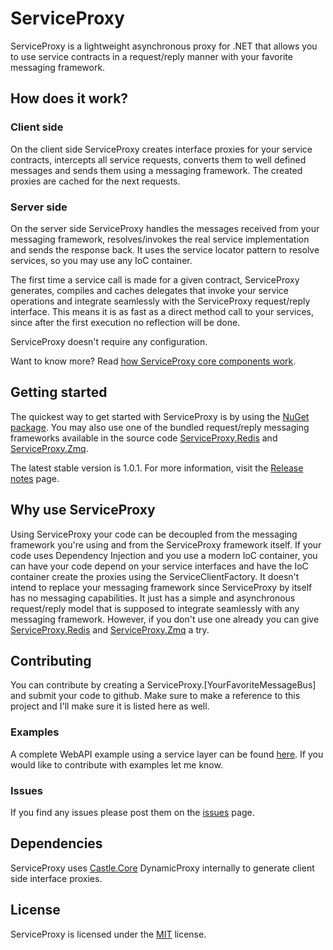 ServiceProxy
============

ServiceProxy is a lightweight asynchronous proxy for .NET that allows you to use service contracts in a request/reply manner with your favorite messaging framework.

## How does it work?

### Client side

On the client side ServiceProxy creates interface proxies for your service contracts, intercepts all service requests, converts them to well defined messages and sends them using a messaging framework. The created proxies are cached for the next requests.

### Server side

On the server side ServiceProxy handles the messages received from your messaging framework, resolves/invokes the real service implementation and sends the response back. It uses the service locator pattern to resolve services, so you may use any IoC container.

The first time a service call is made for a given contract, ServiceProxy generates, compiles and caches delegates that invoke your service operations and integrate seamlessly with the ServiceProxy request/reply interface. This means it is as fast as a direct method call to your services, since after the first execution no reflection will be done.

ServiceProxy doesn't require any configuration.

Want to know more? Read [how ServiceProxy core components work][serviceproxy-core-readme].

## Getting started

The quickest way to get started with ServiceProxy is by using the [NuGet package][serviceproxy-nuget]. You may also use one of the bundled request/reply messaging frameworks available in the source code [ServiceProxy.Redis][serviceproxy.redis-github] and [ServiceProxy.Zmq][serviceproxy.zmq-github]. 

The latest stable version is 1.0.1. For more information, visit the [Release notes][serviceproxy-releasenotes-github] page.

## Why use ServiceProxy

Using ServiceProxy your code can be decoupled from the messaging framework you're using and from the ServiceProxy framework itself. If your code uses Dependency Injection and you use a modern IoC container, you can have your code depend on your service interfaces and have the IoC container create the proxies using the ServiceClientFactory. It doesn't intend to replace your messaging framework since ServiceProxy by itself has no messaging capabilities. It just has a simple and asynchronous request/reply model that is supposed to integrate seamlessly with any messaging framework. However, if you don't use one already you can give [ServiceProxy.Redis][serviceproxy.redis-github] and [ServiceProxy.Zmq][serviceproxy.zmq-github] a try.

## Contributing

You can contribute by creating a ServiceProxy.[YourFavoriteMessageBus] and submit your code to github. Make sure to make a reference to this project and I'll make sure it is listed here as well.

### Examples

A complete WebAPI example using a service layer can be found [here][serviceproxy-examples-myapp]. If you would like to contribute with examples let me know.

### Issues

If you find any issues please post them on the [issues][serviceproxy-issues-github] page. 

## Dependencies

ServiceProxy uses [Castle.Core][castle.core-github] DynamicProxy internally to generate client side interface proxies.

## License

ServiceProxy is licensed under the [MIT][serviceproxy-license] license.

[serviceproxy-nuget]: http://packages.nuget.org/Packages/ServiceProxy
[serviceproxy.redis-github]: https://github.com/mfelicio/ServiceProxy/tree/master/source/ServiceProxy.Redis
[serviceproxy.zmq-github]: https://github.com/mfelicio/ServiceProxy/tree/master/source/ServiceProxy.Zmq
[serviceproxy-issues-github]: https://github.com/mfelicio/ServiceProxy/issues
[serviceproxy-releasenotes-github]: https://github.com/mfelicio/ServiceProxy/blob/master/CHANGELOG.md
[castle.core-github]: https://github.com/castleproject/Core
[serviceproxy-license]: http://opensource.org/licenses/mit-license.php
[serviceproxy-examples-myapp]: https://github.com/mfelicio/ServiceProxy/tree/master/examples/MyApp
[serviceproxy-core-readme]: https://github.com/mfelicio/ServiceProxy/tree/master/source/ServiceProxy
